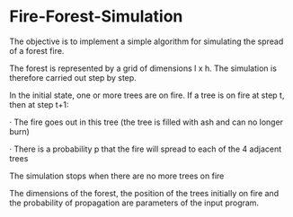 # Fire-Forest-Simulation
The objective is to implement a simple algorithm for simulating the spread of a forest fire.
 
The forest is represented by a grid of dimensions l x h.
The simulation is therefore carried out step by step.

In the initial state, one or more trees are on fire.
If a tree is on fire at step t, then at step t+1:

· The fire goes out in this tree (the tree is filled with ash and can no longer burn)

· There is a probability p that the fire will spread to each of the 4 adjacent trees

The simulation stops when there are no more trees on fire
 

The dimensions of the forest, the position of the trees initially on fire and the probability of propagation are parameters of the input program.
